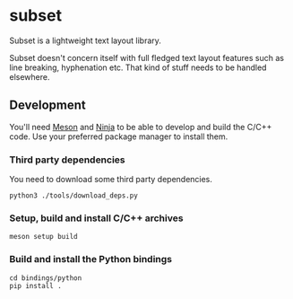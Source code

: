 # subset

Subset is a lightweight text layout library.

Subset doesn't concern itself with full fledged text layout features such
as line breaking, hyphenation etc. That kind of stuff needs to be handled
elsewhere.

## Development

You'll need [Meson][1] and [Ninja][2] to be able to develop and build the C/C++ code.
Use your preferred package manager to install them.

### Third party dependencies

You need to download some third party dependencies.

```shell
python3 ./tools/download_deps.py
```

### Setup, build and install C/C++ archives

```shell
meson setup build
```

### Build and install the Python bindings

```shell
cd bindings/python
pip install .
```

[1]: https://mesonbuild.com
[2]: https://ninja-build.org
